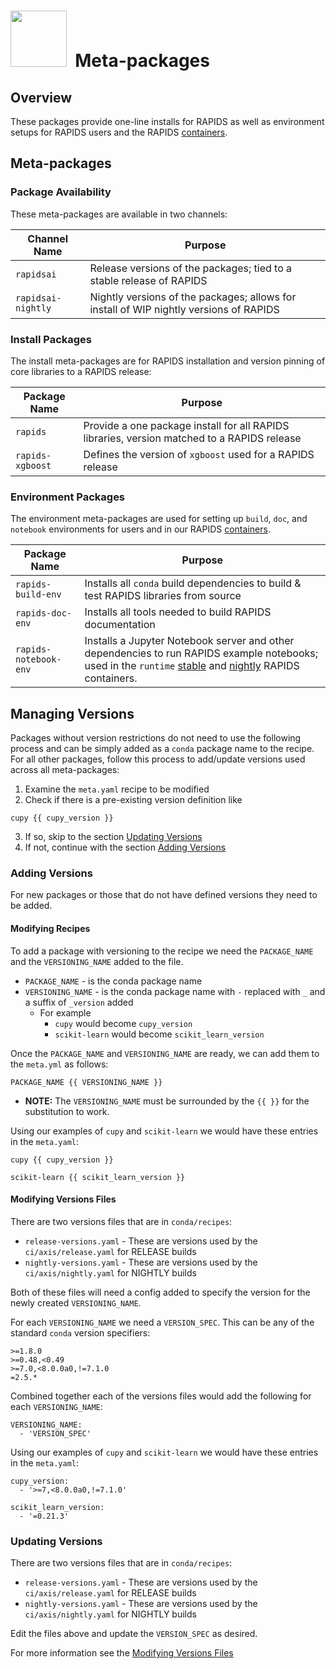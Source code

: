 # <div align="left"><img src="https://rapids.ai/assets/images/rapids_logo.png" width="90px"/>&nbsp; Meta-packages

## Overview

These packages provide one-line installs for RAPIDS as well as environment
setups for RAPIDS users and the RAPIDS [containers](https://github.com/rapidsai/build).

## Meta-packages

### Package Availability

These meta-packages are available in two channels:

Channel Name | Purpose
--- | ---
`rapidsai` | Release versions of the packages; tied to a stable release of RAPIDS
`rapidsai-nightly` | Nightly versions of the packages; allows for install of WIP nightly versions of RAPIDS

### Install Packages

The install meta-packages are for RAPIDS installation and version pinning of core
libraries to a RAPIDS release:

Package Name | Purpose
--- | ---
`rapids` | Provide a one package install for all RAPIDS libraries, version matched to a RAPIDS release
`rapids-xgboost` | Defines the version of `xgboost` used for a RAPIDS release

### Environment Packages

The environment meta-packages are used for setting up `build`, `doc`, and
`notebook` environments for users and in our RAPIDS [containers](https://github.com/rapidsai/build).

Package Name | Purpose
--- | ---
`rapids-build-env` | Installs all `conda` build dependencies to build & test RAPIDS libraries from source
`rapids-doc-env` | Installs all tools needed to build RAPIDS documentation
`rapids-notebook-env` | Installs a Jupyter Notebook server and other dependencies to run RAPIDS example notebooks; used in the `runtime` [stable](https://hub.docker.com/r/rapidsai/rapidsai/tags?page=1&name=runtime) and [nightly](https://hub.docker.com/r/rapidsai/rapidsai-nightly/tags?page=1&name=runtime) RAPIDS containers.

## Managing Versions

Packages without version restrictions do not need to use the following process
and can be simply added as a `conda` package name to the recipe. For all other
packages, follow this process to add/update versions used across all
meta-packages:

1. Examine the `meta.yaml` recipe to be modified
2. Check if there is a pre-existing version definition like
```
cupy {{ cupy_version }}
```
3. If so, skip to the section [Updating Versions](#updating-versions)
4. If not, continue with the section [Adding Versions](#adding-versions)

### Adding Versions

For new packages or those that do not have defined versions they need to be
added.

#### Modifying Recipes

To add a package with versioning to the recipe we need the `PACKAGE_NAME` and
the `VERSIONING_NAME` added to the file.

- `PACKAGE_NAME` - is the conda package name
- `VERSIONING_NAME` - is the conda package name with `-` replaced with `_` and a suffix of `_version` added
  - For example 
    - `cupy` would become `cupy_version`
    - `scikit-learn` would become `scikit_learn_version`

Once the `PACKAGE_NAME` and `VERSIONING_NAME` are ready, we can add them to
the `meta.yml` as follows:

```
PACKAGE_NAME {{ VERSIONING_NAME }}
```

- **NOTE:** The `VERSIONING_NAME` must be surrounded by the `{{ }}` for the substitution to work.

Using our examples of `cupy` and `scikit-learn` we would have these entries in
the `meta.yaml`:

```
cupy {{ cupy_version }}
```
```
scikit-learn {{ scikit_learn_version }}
```

#### Modifying Versions Files

There are two versions files that are in `conda/recipes`:
 - `release-versions.yaml` - These are versions used by the `ci/axis/release.yaml` for RELEASE builds
 - `nightly-versions.yaml` - These are versions used by the `ci/axis/nightly.yaml` for NIGHTLY builds

Both of these files will need a config added to specify the version for the
newly created `VERSIONING_NAME`.

For each `VERSIONING_NAME` we need a `VERSION_SPEC`. This can be any of the
standard `conda` version specifiers:
```
>=1.8.0
>=0.48,<0.49
>=7.0,<8.0.0a0,!=7.1.0
=2.5.*
```

Combined together each of the versions files would add the following for each
`VERSIONING_NAME`:
```
VERSIONING_NAME:
  - 'VERSION_SPEC'
```

Using our examples of `cupy` and `scikit-learn` we would have these entries in
the `meta.yaml`:

```
cupy_version:
  - '>=7,<8.0.0a0,!=7.1.0'
```
```
scikit_learn_version:
  - '=0.21.3'
```

### Updating Versions

There are two versions files that are in `conda/recipes`:
 - `release-versions.yaml` - These are versions used by the `ci/axis/release.yaml` for RELEASE builds
 - `nightly-versions.yaml` - These are versions used by the `ci/axis/nightly.yaml` for NIGHTLY builds

 Edit the files above and update the `VERSION_SPEC` as desired.
 
 For more information see the [Modifying Versions Files](#modifying-versions-files)
